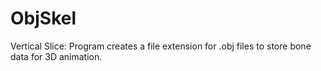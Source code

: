 # ObjSkel
Vertical Slice: Program creates a file extension for .obj files to store bone data for 3D animation.
